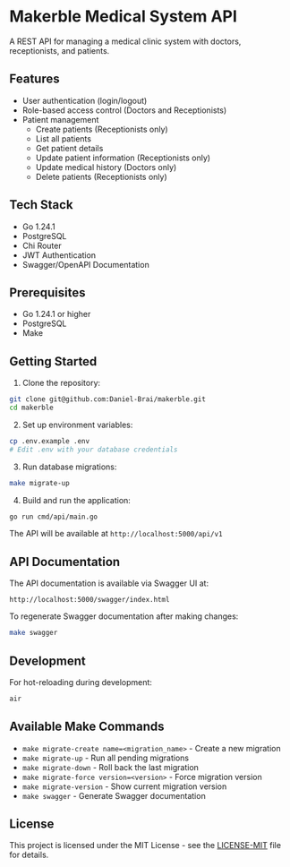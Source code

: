 # Makerble Medical System API

A REST API for managing a medical clinic system with doctors, receptionists, and patients.

## Features

- User authentication (login/logout)
- Role-based access control (Doctors and Receptionists)
- Patient management
  - Create patients (Receptionists only)
  - List all patients
  - Get patient details
  - Update patient information (Receptionists only)
  - Update medical history (Doctors only)
  - Delete patients (Receptionists only)

## Tech Stack

- Go 1.24.1
- PostgreSQL
- Chi Router
- JWT Authentication
- Swagger/OpenAPI Documentation

## Prerequisites

- Go 1.24.1 or higher
- PostgreSQL
- Make

## Getting Started

1. Clone the repository:

```bash
git clone git@github.com:Daniel-Brai/makerble.git
cd makerble
```

2. Set up environment variables:

```bash
cp .env.example .env
# Edit .env with your database credentials
```

3. Run database migrations:

```bash
make migrate-up
```

4. Build and run the application:

```bash
go run cmd/api/main.go
```

The API will be available at `http://localhost:5000/api/v1`

## API Documentation

The API documentation is available via Swagger UI at:

```
http://localhost:5000/swagger/index.html
```

To regenerate Swagger documentation after making changes:

```bash
make swagger
```

## Development

For hot-reloading during development:

```bash
air
```

## Available Make Commands

- `make migrate-create name=<migration_name>` - Create a new migration
- `make migrate-up` - Run all pending migrations
- `make migrate-down` - Roll back the last migration
- `make migrate-force version=<version>` - Force migration version
- `make migrate-version` - Show current migration version
- `make swagger` - Generate Swagger documentation

## License

This project is licensed under the MIT License - see the [LICENSE-MIT](LICENSE-MIT) file for details.

